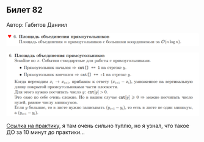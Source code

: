 ## Билет 82
Автор: Габитов Даниил

<p align="center">
  <img src="https://github.com/DanielGabitov/HSEAlgo2020/raw/master/algo_data/ticket_82_1.png" alt="home"/>
</p>

<p align="center">
  <img src="https://github.com/DanielGabitov/HSEAlgo2020/raw/master/algo_data/ticket_82_2.png" alt="home"/>
</p>

  [Ссылка на практику](https://youtu.be/bI5OXoyI7Sg?t=4224), я там очень сильно туплю, но я узнал, что такое ДО за 10 минут до практики...
